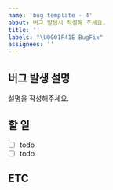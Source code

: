 ```yaml
---
name: 'bug template - 4'
about: 버그 발생시 작성해 주세요.
title: ''
labels: "\U0001F41E BugFix"
assignees: ''
---
```


## 버그 발생 설명

설명을 작성해주세요.

## 할 일

- [ ] todo
- [ ] todo

## ETC
